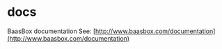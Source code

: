 docs
====

BaasBox documentation
See: [http://www.baasbox.com/documentation](http://www.baasbox.com/documentation)
